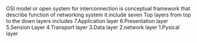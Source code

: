 OSI model or open system for interconnection is conceptual framework that describe function of networking system
it include seven Top layers from top to the down layers includes
7.Application layer
6.Presentation layer
5.Sension Layer
4.Transport layer
3.Data layer
2.network layer
1.Pysical layer
